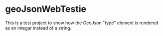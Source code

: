 geoJsonWebTestie
================
This is a test project to show how the GeoJson "type" element is rendered as an integar instead of a string.
